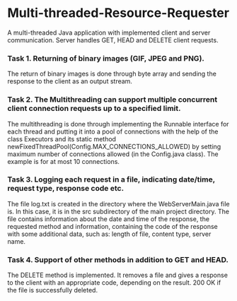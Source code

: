 # Multi-threaded-Resource-Requester
A multi-threaded Java application with implemented client and server communication. Server handles GET, HEAD and DELETE client requests.

### Task 1. Returning of binary images (GIF, JPEG and PNG).

The return of binary images is done through byte array and sending the response to the client as an output stream.
### Task 2. The Multithreading can support multiple concurrent client connection requests up to a specified limit.

The multithreading is done through implementing the Runnable interface for each thread and putting it into a pool of connections with the help of the class Executors and its static method newFixedThreadPool(Config.MAX_CONNECTIONS_ALLOWED) by setting maximum number of connections allowed (in the Config.java class). The example is for at most 10 connections.
### Task 3. Logging each request in a  file, indicating  date/time,  request  type, response code etc.
The file log.txt is created in the directory where the WebServerMain.java file is. In this case, it is in the src subdirectory of the main project directory.
The file contains information about the date and time of the response, the requested method and information, containing the code of the response with some additional data, such as: length of file, content type, server name.
### Task 4. Support of other methods in addition to GET and HEAD.
The DELETE method is implemented. It removes a file and gives a response to the client with an appropriate code, depending on the result. 200 OK if the file is successfully deleted.
